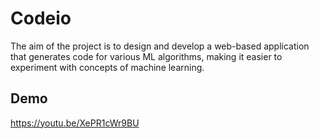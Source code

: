 # Codeio

The aim of the project is to design and develop a web-based application that generates
code for various ML algorithms, making it easier to experiment with concepts of machine
learning.



## Demo

https://youtu.be/XePR1cWr9BU